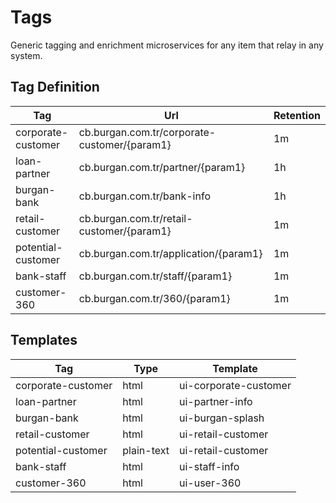 
# Tags

Generic tagging and enrichment microservices for any item that relay in any system.


## Tag Definition

| Tag                | Url                                          | Retention |
| ------------------ | -------------------------------------------- | --------- |
| corporate-customer | cb.burgan.com.tr/corporate-customer/{param1} | 1m        |
| loan-partner       | cb.burgan.com.tr/partner/{param1}            | 1h        |
| burgan-bank        | cb.burgan.com.tr/bank-info                   | 1h        |
| retail-customer    | cb.burgan.com.tr/retail-customer/{param1}    | 1m        |
| potential-customer | cb.burgan.com.tr/application/{param1}        | 1m        |
| bank-staff         | cb.burgan.com.tr/staff/{param1}              | 1m        |
| customer-360       | cb.burgan.com.tr/360/{param1}                | 1m        |


## Templates

| Tag                | Type | Template              |
| ------------------ | ---- | --------------------- |
| corporate-customer | html | ui-corporate-customer |
| loan-partner       | html | ui-partner-info       |
| burgan-bank        | html | ui-burgan-splash      |
| retail-customer    | html | ui-retail-customer    |
| potential-customer | plain-text | ui-retail-customer    |
| bank-staff         | html | ui-staff-info         |
| customer-360       | html | ui-user-360           |
